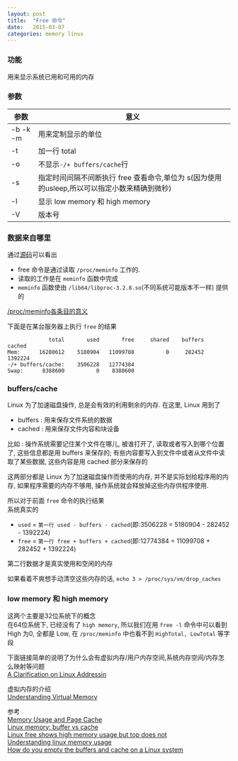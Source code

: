 ```yaml
---
layout: post
title:  "Free 命令"
date:   2015-03-07
categories: memory linux
---
```


### 功能

用来显示系统已用和可用的内存

### 参数

参数 | 意义
---|---
-b -k -m | 用来定制显示的单位
-t | 加一行 total
-o | 不显示`-/+ buffers/cache`行
-s | 指定时间间隔不间断执行 free 查看命令,单位为 s(因为使用的usleep,所以可以指定小数来精确到微秒)
-l | 显示 low memory 和 high memory 
-V | 版本号


### 数据来自哪里

通过[源码](http://procps.sourceforge.net/)可以看出

* free 命令是通过读取 `/proc/meminfo` 工作的.
* 读取的工作是在 `meminfo` 函数中完成
* `meminfo` 函数使由 `/lib64/libproc-3.2.8.so`(不同系统可能版本不一样) 提供的

[/proc/meminfo各条目的意义](https://www.centos.org/docs/5/html/5.1/Deployment_Guide/s2-proc-meminfo.html)

下面是在某台服务器上执行 `free` 的结果

```
             total       used       free     shared    buffers     cached
Mem:      16280612    5180904   11099708          0     282452    1392224
-/+ buffers/cache:    3506228   12774384
Swap:      8388600          0    8388600
```

### buffers/cache

Linux 为了加速磁盘操作, 总是会有效的利用剩余的内存. 在这里, Linux 用到了

* buffers : 用来保存文件系统的数据
* cached : 用来保存文件内容和块设备

比如 : 操作系统需要记住某个文件在哪儿, 被谁打开了, 读取或者写入到哪个位置了, 这些信息都是用 buffers 来保存的; 有些内容要写入到文件中或者从文件中读取了某些数据, 这些内容是用 cached 部分来保存的

这两部分都是 Linux 为了加速磁盘操作而使用的内存, 并不是实际划给程序用的内存, 如果程序需要的内存不够用, 操作系统就会释放掉这些内存供程序使用.

所以对于前面 `free` 命令的执行结果  
系统真实的

* `used` = `第一行 used - buffers - cached`(即:3506228 = 5180904 - 282452 - 1392224)
* `free` = `第一行 free + buffers + cached`(即:12774384 = 11099708 + 282452 + 1392224)

第二行数据才是真实使用和空闲的内存

如果看着不爽想手动清空这些内存的话, `echo 3 > /proc/sys/vm/drop_caches` 

### low memory 和 high memory

这两个主要是32位系统下的概念  
在64位系统下, 已经没有了 `high memory`, 所以我们在用 `free -l` 命令中可以看到 High 为0, 全都是 Low, 在 `/proc/meminfo` 中也看不到 `HighTotal, LowTotal` 等字段

下面链接简单的说明了为什么会有虚拟内存/用户内存空间,系统内存空间/内存怎么映射等问题  
[A Clarification on Linux Addressin](http://users.nccs.gov/~fwang2/linux/lk_addressing.txt)  

虚拟内存的介绍  
[Understanding Virtual Memory](http://www.redhat.com/magazine/001nov04/features/vm/)

参考  
[Memory Usage and Page Cache](https://access.redhat.com/documentation/en-US/Red_Hat_Enterprise_Linux/5/html/Tuning_and_Optimizing_Red_Hat_Enterprise_Linux_for_Oracle_9i_and_10g_Databases/chap-Oracle_9i_and_10g_Tuning_Guide-Memory_Usage_and_Page_Cache.html)  
[Linux memory: buffer vs cache](http://stackoverflow.com/questions/6345020/linux-memory-buffer-vs-cache)  
[Linux free shows high memory usage but top does not](http://stackoverflow.com/questions/17618737/linux-free-shows-high-memory-usage-but-top-does-not)  
[Understanding linux memory usage](http://techthrob.com/2014/01/understanding-linux-memory-usage/)  
[How do you empty the buffers and cache on a Linux system](http://unix.stackexchange.com/questions/87908/how-do-you-empty-the-buffers-and-cache-on-a-linux-system)